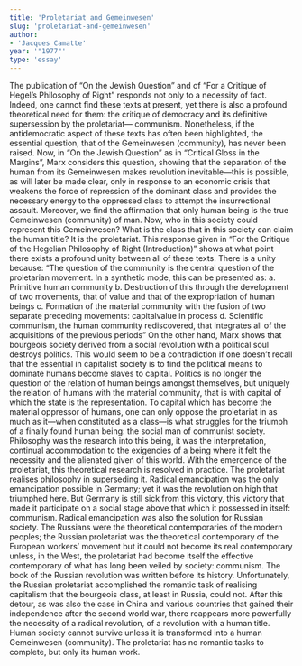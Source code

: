 ```yaml
---
title: 'Proletariat and Gemeinwesen'
slug: 'proletariat-and-gemeinwesen'
author:
- 'Jacques Camatte'
year: '"1977"'
type: 'essay'
---
```


The publication of “On the Jewish Question” and of “For a Critique of Hegel’s Philosophy of Right” responds not only to a necessity of fact. Indeed, one cannot find these texts at present, yet there is also a profound theoretical need for them: the critique of democracy and its definitive supersession by the proletariat— communism. Nonetheless, if the antidemocratic aspect of these texts has often been highlighted, the essential question, that of the Gemeinwesen (community), has never been raised. Now, in “On the Jewish Question” as in “Critical Gloss in the Margins”, Marx considers this question, showing that the separation of the human from its Gemeinwesen makes revolution inevitable—this is possible, as will later be made clear, only in response to an economic crisis that weakens the force of repression of the dominant class and provides the necessary energy to the oppressed class to attempt the insurrectional assault. Moreover, we find the affirmation that only human being is the true Gemeinwesen (community) of man. Now, who in this society could represent this Gemeinwesen? What is the class that in this society can claim the human title? It is the proletariat. This response given in “For the Critique of the Hegelian Philosophy of Right (Introduction)” shows at what point there exists a profound unity between all of these texts. There is a unity because: “The question of the community is the central question of the proletarian movement. In a synthetic mode, this can be presented as: a. Primitive human community b. Destruction of this through the development of two movements, that of value and that of the expropriation of human beings c. Formation of the material community with the fusion of two separate preceding movements: capitalvalue in process d. Scientific communism, the human community rediscovered, that integrates all of the acquisitions of the previous periods” On the other hand, Marx shows that bourgeois society derived from a social revolution with a political soul destroys politics. This would seem to be a contradiction if one doesn’t recall that the essential in capitalist society is to find the political means to dominate humans become slaves to capital. Politics is no longer the question of the relation of human beings amongst themselves, but uniquely the relation of humans with the material community, that is with capital of which the state is the representation. To capital which has become the material oppressor of humans, one can only oppose the proletariat in as much as it—when constituted as a class—is what struggles for the triumph of a finally found human being: the social man of communist society. Philosophy was the research into this being, it was the interpretation, continual accommodation to the exigencies of a being where it felt the necessity and the alienated given of this world. With the emergence of the proletariat, this theoretical research is resolved in practice. The proletariat realises philosophy in superseding it. Radical emancipation was the only emancipation possible in Germany; yet it was the revolution on high that triumphed here. But Germany is still sick from this victory, this victory that made it participate on a social stage above that which it possessed in itself: communism. Radical emancipation was also the solution for Russian society. The Russians were the theoretical contemporaries of the modern peoples; the Russian proletariat was the theoretical contemporary of the European workers’ movement but it could not become its real contemporary unless, in the West, the proletariat had become itself the effective contemporary of what has long been veiled by society: communism. The book of the Russian revolution was written before its history. Unfortunately, the Russian proletariat accomplished the romantic task of realising capitalism that the bourgeois class, at least in Russia, could not. After this detour, as was also the case in China and various countries that gained their independence after the second world war, there reappears more powerfully the necessity of a radical revolution, of a revolution with a human title. Human society cannot survive unless it is transformed into a human Gemeinwesen (community). The proletariat has no romantic tasks to complete, but only its human work.